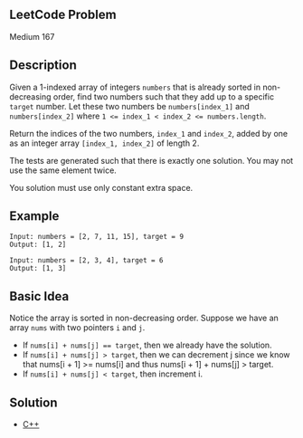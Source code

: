 ## LeetCode Problem
Medium 167

## Description
Given a 1-indexed array of integers `numbers` that is already sorted in non-decreasing order, find two numbers such that they add up to a specific `target` number. Let these two numbers be `numbers[index_1]` and `numbers[index_2]` where `1 <= index_1 < index_2 <= numbers.length`.

Return the indices of the two numbers, `index_1` and `index_2`, added by one as an integer array `[index_1, index_2]` of length 2.

The tests are generated such that there is exactly one solution. You may not use the same element twice.

You solution must use only constant extra space.

## Example
```
Input: numbers = [2, 7, 11, 15], target = 9
Output: [1, 2]

Input: numbers = [2, 3, 4], target = 6
Output: [1, 3]
```

## Basic Idea
Notice the array is sorted in non-decreasing order. Suppose we have an array `nums` with two pointers `i` and `j`. 
- If `nums[i] + nums[j] == target`, then we already have the solution.
- If `nums[i] + nums[j] > target`, then we can decrement j since we know that nums[i + 1] >= nums[i] and thus nums[i + 1] + nums[j] > target.
- If `nums[i] + nums[j] < target`, then increment i.

## Solution
- [C++](./solution.cpp)